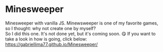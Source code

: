 # Minesweeper
Minesweeper with vanilla JS.
Minewsweeper is one of my favorite games, so I thought: why not create one by myself?<br>
So I did this one. It's not done yet, but it's coming soon. 😋
If you want to take a look in how is going, click below:
        https://gabriellima77.github.io/Minesweeper/
